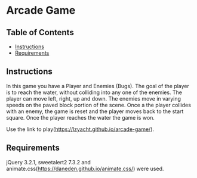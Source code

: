 # Arcade Game


## Table of Contents

* [Instructions](#instructions)
* [Requirements](#requirements)

## Instructions

In this game you have a Player and Enemies (Bugs). The goal of the player is to reach the water, without colliding into any one of the enemies. The player can move left, right, up and down. The enemies move in varying speeds on the paved block portion of the scene. Once a the player collides with an enemy, the game is reset and the player moves back to the start square. Once the player reaches the water the game is won.

Use the link to play(https://lzyacht.github.io/arcade-game/).

## Requirements
jQuery 3.2.1, sweetalert2 7.3.2 and animate.css(https://daneden.github.io/animate.css/) were used.